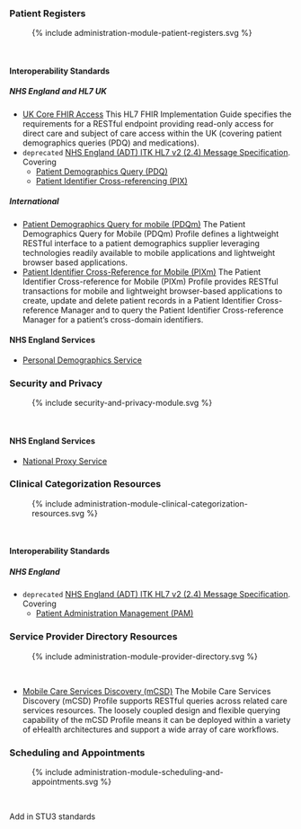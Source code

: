 
### Patient Registers

<figure>{% include administration-module-patient-registers.svg %}</figure>
<br clear="all"/>

#### Interoperability Standards

##### NHS England and HL7 UK

- [UK Core FHIR Access](https://build.fhir.org/ig/HL7-UK/UK-Core-Access/) This HL7 FHIR Implementation Guide specifies the requirements for a RESTful endpoint providing read-only access for direct care and subject of care access within the UK (covering patient demographics queries (PDQ) and medications).
- `deprecated` <a href="HSCIC ITK HL7 V2 Message Specifications.pdf" target="_blank">NHS England (ADT) ITK HL7 v2 (2.4) Message Specification</a>. Covering
  - [Patient Demographics Query (PDQ)](https://profiles.ihe.net/ITI/TF/Volume1/ch-8.html)
  - [Patient Identifier Cross-referencing (PIX)](https://profiles.ihe.net/ITI/TF/Volume1/ch-5.html)

##### International
- [Patient Demographics Query for mobile (PDQm)](https://profiles.ihe.net/ITI/PDQm/index.html) The Patient Demographics Query for Mobile (PDQm) Profile defines a lightweight RESTful interface to a patient demographics supplier leveraging technologies readily available to mobile applications and lightweight browser based applications.
- [Patient Identifier Cross-Reference for Mobile (PIXm)](https://profiles.ihe.net/ITI/PIXm/index.html) The Patient Identifier Cross-reference for Mobile (PIXm) Profile provides RESTful transactions for mobile and lightweight browser-based applications to create, update and delete patient records in a Patient Identifier Cross-reference Manager and to query the Patient Identifier Cross-reference Manager for a patient’s cross-domain identifiers. 

#### NHS England Services

- [Personal Demographics Service](personal-demographics-service.html)


### Security and Privacy

<figure>{% include security-and-privacy-module.svg %}</figure>
<br clear="all"/>

#### NHS England Services

- [National Proxy Service](national-proxy-service.html)

### Clinical Categorization Resources

<figure>{% include administration-module-clinical-categorization-resources.svg %}</figure>
<br clear="all"/>

#### Interoperability Standards

##### NHS England

- `deprecated` <a href="HSCIC ITK HL7 V2 Message Specifications.pdf" target="_blank">NHS England (ADT) ITK HL7 v2 (2.4) Message Specification</a>. Covering
  - [Patient Administration Management (PAM)](https://profiles.ihe.net/ITI/TF/Volume1/ch-14.html#14.2.1) 


### Service Provider Directory Resources

<figure>{% include administration-module-provider-directory.svg %}</figure>
<br clear="all"/>

- [Mobile Care Services Discovery (mCSD)](https://profiles.ihe.net/ITI/mCSD/index.html) The Mobile Care Services Discovery (mCSD) Profile supports RESTful queries across related care services resources. The loosely coupled design and flexible querying capability of the mCSD Profile means it can be deployed within a variety of eHealth architectures and support a wide array of care workflows.

### Scheduling and Appointments

<figure>{% include administration-module-scheduling-and-appointments.svg %}</figure>
<br clear="all"/>

Add in STU3 standards



